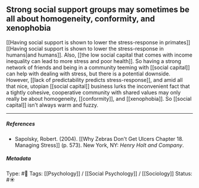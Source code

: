 ## Strong social support groups may sometimes be all about homogeneity, conformity, and xenophobia # 

[[Having social support is shown to lower the stress-response in primates]] [[Having social support is shown to lower the stress-response in humans|and humans]]. Also, [[the low social capital that comes with income inequality can lead to more stress and poor health]]. So having a strong network of friends and being in a community teeming with [[social capital]] can help with dealing with stress, but there is a potential downside. However, [[lack of predictability predicts stress-response]], and amid all that nice, utopian [[social capital]] business lurks the inconvenient fact that a tightly cohesive, cooperative community with shared values may only really be about homogeneity, [[conformity]], and [[xenophobia]]. So [[social capital]] isn’t always warm and fuzzy.

___

##### References

- Sapolsky, Robert. (2004). [[Why Zebras Don't Get Ulcers Chapter 18. Managing Stress]] (p. 573). New York, NY: _Henry Holt and Company_.

##### Metadata

Type: #🔴 
Tags: [[Psychology]] / [[Social Psychology]] / [[Sociology]] 
Status: #☀️ 